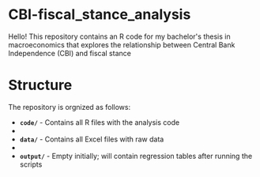 # CBI-fiscal_stance_analysis
Hello! This repository contains an R code for my bachelor's thesis in macroeconomics that explores the relationship between Central Bank Independence (CBI) and fiscal stance

# Structure 

The repository is orgnized as follows: 

- **`code/`** - Contains all R files with the analysis code
- 
- **`data/`** - Contains all Excel files with raw data
- 
- **`output/`** - Empty initially; will contain regression tables after running the scripts
